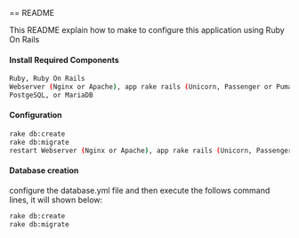== README

This README explain how to make to configure this application using Ruby On Rails

#### Install Required Components

```sh
Ruby, Ruby On Rails
Webserver (Nginx or Apache), app rake rails (Unicorn, Passenger or Puma) 
PostgeSQL, or MariaDB
```

#### Configuration

```sh
rake db:create
rake db:migrate 
restart Webserver (Nginx or Apache), app rake rails (Unicorn, Passenger or Puma) 
```


#### Database creation

configure the database.yml file and then execute the follows command lines, it will shown below:

```sh
rake db:create
rake db:migrate
```

